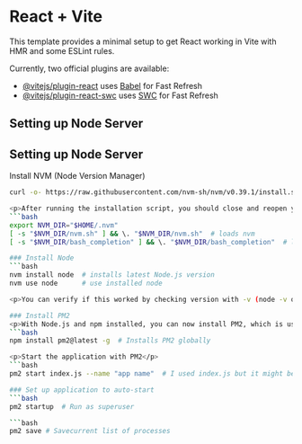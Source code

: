 # React + Vite

This template provides a minimal setup to get React working in Vite with HMR and some ESLint rules.

Currently, two official plugins are available:

- [@vitejs/plugin-react](https://github.com/vitejs/vite-plugin-react/blob/main/packages/plugin-react/README.md) uses [Babel](https://babeljs.io/) for Fast Refresh
- [@vitejs/plugin-react-swc](https://github.com/vitejs/vite-plugin-react-swc) uses [SWC](https://swc.rs/) for Fast Refresh

## Setting up Node Server

## Setting up Node Server

Install NVM (Node Version Manager)
```bash
curl -o- https://raw.githubusercontent.com/nvm-sh/nvm/v0.39.1/install.sh | bash

<p>After running the installation script, you should close and reopen your terminal, or you can run the following command to use NVM immediately:</p>
```bash
export NVM_DIR="$HOME/.nvm"
[ -s "$NVM_DIR/nvm.sh" ] && \. "$NVM_DIR/nvm.sh"  # loads nvm
[ -s "$NVM_DIR/bash_completion" ] && \. "$NVM_DIR/bash_completion"  # loads nvm bash_completion

### Install Node
```bash
nvm install node  # installs latest Node.js version
nvm use node      # use installed node

<p>You can verify if this worked by checking version with -v (node -v or nvm -v)</p>

### Install PM2 
<p>With Node.js and npm installed, you can now install PM2, which is used to manage and keep your Node.js applications running - you can just use node but PM2 has many helpful features:</p>
```bash
npm install pm2@latest -g  # Installs PM2 globally

<p>Start the application with PM2</p>
```bash
pm2 start index.js --name "app name"  # I used index.js but it might be server.js or app.js - and insert your app name from package

### Set up application to auto-start
```bash
pm2 startup  # Run as superuser

```bash
pm2 save # Savecurrent list of processes

